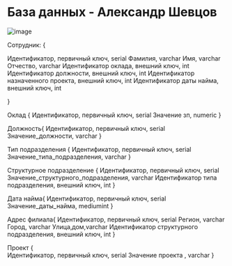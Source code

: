 # База данных - Александр Шевцов
![image](https://github.com/aztecprod/Databse/assets/25949605/717afa94-1c2c-41ff-b0f3-dda3ec1ae0e5)

Сотрудник:
{

Идентификатор, первичный ключ, serial
Фамилия, varchar
Имя, varchar
Отчество, varchar
Идентификатор оклада, внешний ключ, int 
Идентификатор должности, внешний ключ, int 
Идентификатор назначенного проекта, внешний ключ, int
Идентификатор даты найма, внешний ключ, int

}

Оклад {
Идентификатор, первичный ключ, serial
Значение зп, numeric
}

Должность{
Идентификатор, первичный ключ, serial
Значение_должности, varchar
}

Тип подразделения {
Идентификатор, первичный ключ, serial
Значение_типа_подразделения, varchar
}

Структурное подразделение {
Идентификатор, первичный ключ, serial
Значение_структурного_подразделения, varchar
Идентификатор типа подразделения, внешний ключ, int
}

Дата найма{
Идентификатор, первичный ключ, serial
Значение_даты_найма, mediumint
}

Адрес филиала{
Идентификатор, первичный ключ, serial
Регион, varchar
Город, varchar
Улица,дом,varchar
Идентификатор структурного подразделения, внешний ключ, int
}

Проект {  
Идентификатор, первичный ключ, serial
Значение проекта , varchar
}

